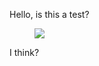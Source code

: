 Hello, is this a test?

<figure>
	<a href="https://i.ytimg.com/vi/SfLV8hD7zX4/maxresdefault.jpg"><img src="https://i.ytimg.com/vi/SfLV8hD7zX4/maxresdefault.jpg"></a>
</figure>

I think?
